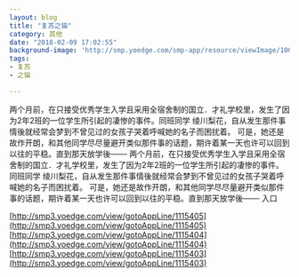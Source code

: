 ```yaml
---
layout: blog
title: "复苏之猫"
category: 其他
date: "2018-02-09 17:02:55"
background-image: 'http://smp.yoedge.com/smp-app/resource/viewImage/1004027appline.png'
tags:
- 复苏
- 之猫

---
```

两个月前，在只接受优秀学生入学且采用全宿舍制的国立．才礼学校里，发生了因为2年2班的一位学生所引起的凄惨的事件。同班同学 绫川梨花，自从发生那件事情後就经常会梦到不曾见过的女孩子哭着呼喊她的名子而困扰着。 可是，她还是故作开朗，和其他同学尽尽量避开类似那件事的话题，期许着某一天也许可以回到以往的平稳。直到那天放学後───
两个月前，在只接受优秀学生入学且采用全宿舍制的国立．才礼学校里，发生了因为2年2班的一位学生所引起的凄惨的事件。同班同学 绫川梨花，自从发生那件事情後就经常会梦到不曾见过的女孩子哭着呼喊她的名子而困扰着。 可是，她还是故作开朗，和其他同学尽尽量避开类似那件事的话题，期许着某一天也许可以回到以往的平稳。直到那天放学後───
入口

[http://smp3.yoedge.com/view/gotoAppLine/1115405](http://smp3.yoedge.com/view/gotoAppLine/1115405)
[http://smp3.yoedge.com/view/gotoAppLine/1115404](http://smp3.yoedge.com/view/gotoAppLine/1115404)
[http://smp3.yoedge.com/view/gotoAppLine/1115403](http://smp3.yoedge.com/view/gotoAppLine/1115403)

        
